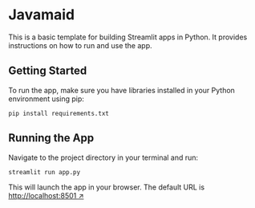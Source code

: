 # Javamaid

This is a basic template for building Streamlit apps in Python. It provides instructions on how to run and use the app.

## Getting Started

To run the app, make sure you have libraries installed in your Python environment using pip:

```
pip install requirements.txt
```

## Running the App

Navigate to the project directory in your terminal and run:

```
streamlit run app.py
```

This will launch the app in your browser. The default URL is [http://localhost:8501 ↗](http://localhost:8501)
